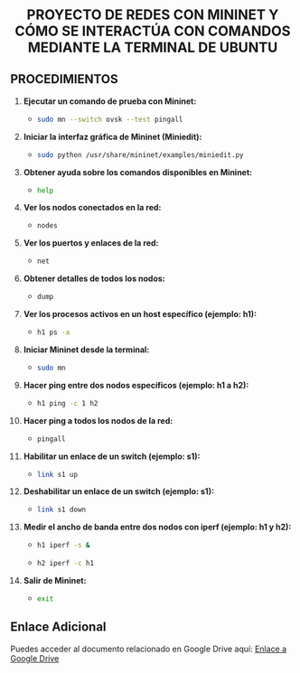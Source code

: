        
<p align="center" style="font-size: 24px;">
  <strong>PROYECTO DE REDES CON MININET Y CÓMO SE INTERACTÚA CON COMANDOS MEDIANTE LA TERMINAL DE UBUNTU</strong>
</p>

## PROCEDIMIENTOS

1. **Ejecutar un comando de prueba con Mininet:**
   - ```bash
     sudo mn --switch ovsk --test pingall
     ```

2. **Iniciar la interfaz gráfica de Mininet (Miniedit):**
   - ```bash
     sudo python /usr/share/mininet/examples/miniedit.py
     ```

3. **Obtener ayuda sobre los comandos disponibles en Mininet:**
   - ```bash
     help
     ```

4. **Ver los nodos conectados en la red:**
   - ```bash
     nodes
     ```

5. **Ver los puertos y enlaces de la red:**
   - ```bash
     net
     ```

6. **Obtener detalles de todos los nodos:**
   - ```bash
     dump
     ```

7. **Ver los procesos activos en un host específico (ejemplo: h1):**
   - ```bash
     h1 ps -a
     ```

8. **Iniciar Mininet desde la terminal:**
   - ```bash
     sudo mn
     ```

9. **Hacer ping entre dos nodos específicos (ejemplo: h1 a h2):**
   - ```bash
     h1 ping -c 1 h2
     ```

10. **Hacer ping a todos los nodos de la red:**
    - ```bash
      pingall
      ```

11. **Habilitar un enlace de un switch (ejemplo: s1):**
    - ```bash
      link s1 up
      ```

12. **Deshabilitar un enlace de un switch (ejemplo: s1):**
    - ```bash
      link s1 down
      ```

13. **Medir el ancho de banda entre dos nodos con iperf (ejemplo: h1 y h2):**
    - ```bash
      h1 iperf -s &
      ```
    - ```bash
      h2 iperf -c h1
      ```

14. **Salir de Mininet:**
    - ```bash
      exit
      ```
## Enlace Adicional
Puedes acceder al documento relacionado en Google Drive aquí: [Enlace a Google Drive](https://drive.google.com/file/d/1FiACRHnfzqF6kFtO2bHbWBo6HMsngdDt/view?usp=sharing)